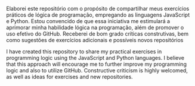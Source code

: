 Elaborei este repositório com o propósito de compartilhar meus exercícios práticos de lógica de programação, empregando as linguagens JavaScript e Python. Estou convencido de que essa iniciativa me estimulará a aprimorar minha habilidade lógica na programação, além de promover o uso efetivo do GitHub. Receberei de bom grado críticas construtivas, bem como sugestões de exercícios adicionais e possíveis novos repositórios

I have created this repository to share my practical exercises in programming logic using the JavaScript and Python languages. I believe that this approach will encourage me to further improve my programming logic and also to utilize GitHub. Constructive criticism is highly welcomed, as well as ideas for exercises and new repositories.